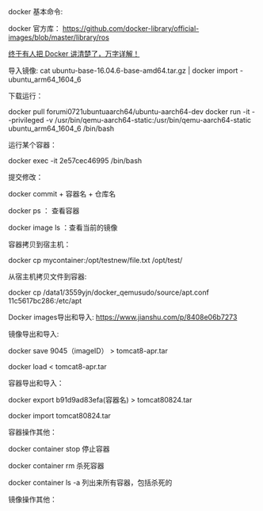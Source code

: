 
docker 基本命令:

docker 官方库： https://github.com/docker-library/official-images/blob/master/library/ros

[终于有人把 Docker 讲清楚了，万字详解！](https://zhuanlan.zhihu.com/p/89587030)


导入镜像:
cat ubuntu-base-16.04.6-base-amd64.tar.gz | docker import - ubuntu_arm64_1604_6

下载运行：

docker pull forumi0721ubuntuaarch64/ubuntu-aarch64-dev
docker run -it --privileged  -v /usr/bin/qemu-aarch64-static:/usr/bin/qemu-aarch64-static  ubuntu_arm64_1604_6 /bin/bash

运行某个容器： 

docker exec -it 2e57cec46995 /bin/bash

提交修改： 

docker commit + 容器名 + 仓库名


docker ps ： 查看容器

docker image ls ：查看当前的镜像


容器拷贝到宿主机：

docker cp mycontainer:/opt/testnew/file.txt /opt/test/

从宿主机拷贝文件到容器:

docker cp /data1/3559yjn/docker_qemusudo/source/apt.conf  11c5617bc286:/etc/apt

Docker images导出和导入: https://www.jianshu.com/p/8408e06b7273


镜像导出和导入:

docker save 9045（imageID） > tomcat8-apr.tar

docker load < tomcat8-apr.tar

容器导出和导入：

docker export b91d9ad83efa(容器名) > tomcat80824.tar

docker import tomcat80824.tar


容器操作其他：

docker container stop 停止容器

docker container  rm  杀死容器

docker container  ls -a 列出来所有容器，包括杀死的

镜像操作其他：











